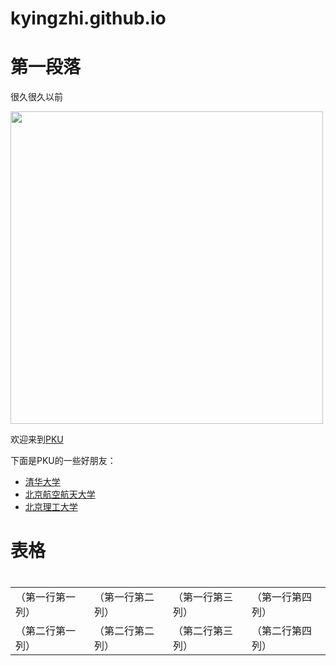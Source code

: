 # kyingzhi.github.io
<!DOCTYPE html>
<html lang="zh-cn">
  <head>
    <meta charset="utf-8"/>
    <title>my first website</title>
  </head>
<body>
  <div>  
    <h1>第一段落</h1>
    <p>很久很久以前</p>
    <img src="微信截图_20201003165904.png" width="500" height="500" />
  </div>
    <p>欢迎来到<a href="https://www.pku.edu.cn/">PKU</a><p>
    <p>下面是PKU的一些好朋友：<p>
  <ul>
    <li><a href="https://www.tsinghua.edu.cn/">清华大学</a></li>
    <li><a href="https://www.buaa.edu.cn/">北京航空航天大学</a></li>
    <li><a href="http://www.bit.edu.cn/">北京理工大学</a></li>
  </ul>
</body>
<body>
  <h1>表格<h1>
  <table>
    <tr>
      <td>（第一行第一列）</td>
      <td>（第一行第二列）</td>
      <td>（第一行第三列）</td>
      <td>（第一行第四列）</td>
    </tr>
    <tr>
      <td>（第二行第一列）</td>
      <td>（第二行第二列）</td>
      <td>（第二行第三列）</td>
      <td>（第二行第四列）</td>
    <tr>
  </table>
